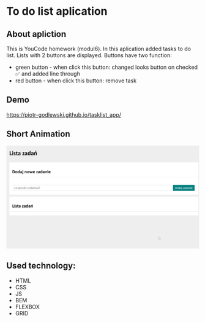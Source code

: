 # To do list aplication

## About apliction

This is YouCode homework (modul6).
In this aplication added tasks to do list.
Lists with 2 buttons are displayed. Buttons have two function:
- green button - when click this button: changed looks button on checked ✅ and added line through
- red button - when click this button: remove task

## Demo

https://piotr-godlewski.github.io/tasklist_app/

## Short Animation

![animation](images/toDoListAnimation.gif)

## Used technology:

- HTML
- CSS
- JS
- BEM
- FLEXBOX
- GRID